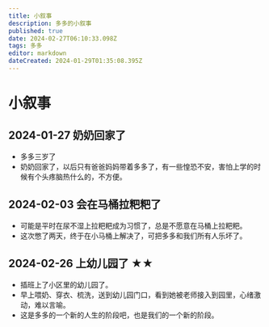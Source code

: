 ```yaml
---
title: 小叙事
description: 多多的小叙事
published: true
date: 2024-02-27T06:10:33.098Z
tags: 多多
editor: markdown
dateCreated: 2024-01-29T01:35:08.395Z
---
```


# 小叙事
## 2024-01-27 奶奶回家了
- 多多三岁了
- 奶奶回家了，以后只有爸爸妈妈带着多多了，有一些惶恐不安，害怕上学的时候有个头疼脑热什么的，不方便。

## 2024-02-03 会在马桶拉粑粑了
- 可能是平时在尿不湿上拉粑粑成为习惯了，总是不愿意在马桶上拉粑粑。
- 这次憋了两天，终于在小马桶上解决了，可把多多和我们所有人乐坏了。

## 2024-02-26 上幼儿园了 ★★
- 插班上了小区里的幼儿园了。
- 早上喂奶、穿衣、梳洗，送到幼儿园门口，看到她被老师接入到园里，心绪激动，难以言喻。
- 这是多多的一个新的人生的阶段吧，也是我们的一个新的阶段。